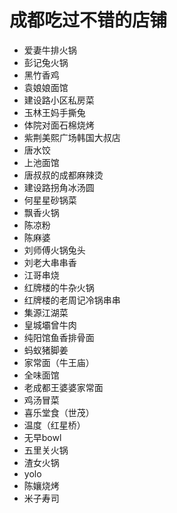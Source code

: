 # 成都吃过不错的店铺


- 爱妻牛排火锅
- 彭记兔火锅
- 黑竹香鸡
- 袁娘娘面馆
- 建设路小区私房菜
- 玉林王妈手撕兔
- 体院对面石棉烧烤
- 紫荆美熙广场韩国大叔店
- 唐水饺
- 上池面馆
- 唐叔叔的成都麻辣烫
- 建设路拐角冰汤圆
- 何星星砂锅菜
- 飘香火锅
- 陈凉粉
- 陈麻婆
- 刘师傅火锅兔头
- 刘老大串串香
- 江哥串烧
- 红牌楼的牛杂火锅
- 红牌楼的老周记冷锅串串
- 集源江湖菜
- 皇城壩曾牛肉
- 纯阳馆鱼香排骨面
- 蚂蚁猪脚姜
- 家常面（牛王庙）
- 全味面馆
- 老成都王婆婆家常面
- 鸡汤冒菜
- 喜乐堂食（世茂）
- 温度（红星桥）
- 无早bowl
- 五里关火锅
- 渣女火锅
- yolo
- 陈孃烧烤
- 米子寿司
